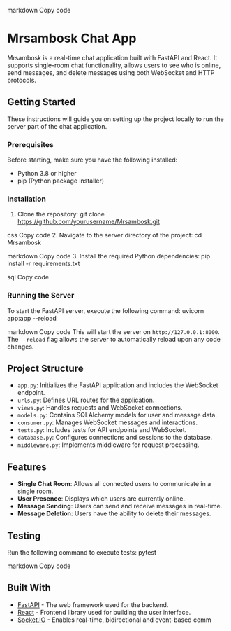 markdown
Copy code
# Mrsambosk Chat App

Mrsambosk is a real-time chat application built with FastAPI and React. It supports single-room chat functionality, allows users to see who is online, send messages, and delete messages using both WebSocket and HTTP protocols.

## Getting Started

These instructions will guide you on setting up the project locally to run the server part of the chat application.

### Prerequisites

Before starting, make sure you have the following installed:
- Python 3.8 or higher
- pip (Python package installer)

### Installation

1. Clone the repository:
git clone https://github.com/yourusername/Mrsambosk.git

css
Copy code
2. Navigate to the server directory of the project:
cd Mrsambosk

markdown
Copy code
3. Install the required Python dependencies:
pip install -r requirements.txt

sql
Copy code

### Running the Server

To start the FastAPI server, execute the following command:
uvicorn app:app --reload

markdown
Copy code
This will start the server on `http://127.0.0.1:8000`. The `--reload` flag allows the server to automatically reload upon any code changes.

## Project Structure

- `app.py`: Initializes the FastAPI application and includes the WebSocket endpoint.
- `urls.py`: Defines URL routes for the application.
- `views.py`: Handles requests and WebSocket connections.
- `models.py`: Contains SQLAlchemy models for user and message data.
- `consumer.py`: Manages WebSocket messages and interactions.
- `tests.py`: Includes tests for API endpoints and WebSocket.
- `database.py`: Configures connections and sessions to the database.
- `middleware.py`: Implements middleware for request processing.

## Features

- **Single Chat Room**: Allows all connected users to communicate in a single room.
- **User Presence**: Displays which users are currently online.
- **Message Sending**: Users can send and receive messages in real-time.
- **Message Deletion**: Users have the ability to delete their messages.

## Testing

Run the following command to execute tests:
pytest

markdown
Copy code

## Built With

* [FastAPI](https://fastapi.tiangolo.com/) - The web framework used for the backend.
* [React](https://reactjs.org/) - Frontend library used for building the user interface.
* [Socket.IO](https://socket.io/) - Enables real-time, bidirectional and event-based comm
